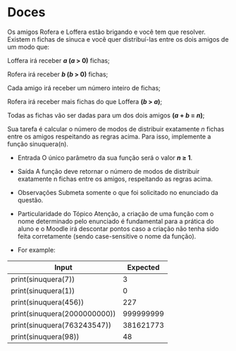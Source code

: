 # Doces
Os amigos Rofera e Loffera estão brigando e você tem que resolver. Existem n fichas de sinuca e você quer distribuí-las entre os dois amigos de um modo que:

Loffera irá receber **_a_ (_a_ > 0)** fichas;
 
Rofera irá receber **_b_ (_b_ > 0)** fichas;
 
Cada amigo irá receber um número inteiro de fichas;

Rofera irá receber mais fichas do que Loffera **(_b_ > _a_)**;

Todas as fichas vão ser dadas para um dos dois amigos **(_a_ + _b_ = _n_)**;

Sua tarefa é calcular o número de modos de distribuir exatamente _n_ fichas entre os amigos respeitando as regras acima. Para isso, implemente a função sinuquera(n).

* Entrada
O único parâmetro da sua função será o valor **_n_ ≥ 1**.


* Saída
A função deve retornar o número de modos de distribuir exatamente n fichas entre os amigos, respeitando as regras acima.

* Observações
Submeta somente o que foi solicitado no enunciado da questão.

* Particularidade do Tópico
Atenção, a criação de uma função com o nome determinado pelo enunciado é fundamental para a prática do aluno e o Moodle irá descontar pontos caso a criação não tenha sido feita corretamente (sendo case-sensitive o nome da função).

* For example:

Input|Expected
-----|--------
print(sinuquera(7))|3
print(sinuquera(1))|0
print(sinuquera(456))|227
print(sinuquera(2000000000))|999999999
print(sinuquera(763243547))|381621773
print(sinuquera(98))|48

